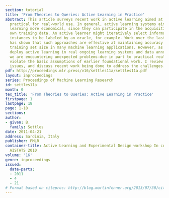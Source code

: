 ```yaml
---
section: tutorial
title: 'From Theories to Queries: Active Learning in Practice'
abstract: This article surveys recent work in active learning aimed at making it more
  practical for real-world use. In general, active learning systems aim to make machine
  learning more economical, since they can participate in the acquisition of their
  own training data. An active learner might iteratively select informative query
  instances to be labeled by an oracle, for example. Work over the last two decades
  has shown that such approaches are effective at maintaining accuracy while reducing
  training set size in many machine learning applications. However, as we begin to
  deploy active learning in real ongoing learning systems and data annotation projects,
  we are encountering unexpected problems–due in part to practical realities that
  violate the basic assumptions of earlier foundational work. I review some of these
  issues, and discuss recent work being done to address the challenges.
pdf: http://proceedings.mlr.press/v16/settles11a/settles11a.pdf
layout: inproceedings
series: Proceedings of Machine Learning Research
id: settles11a
month: 0
tex_title: 'From Theories to Queries: Active Learning in Practice'
firstpage: 1
lastpage: 18
page: 1-18
sections: 
author:
- given: B.
  family: Settles
date: 2011-04-21
address: Sardinia, Italy
publisher: PMLR
container-title: Active Learning and Experimental Design workshop In conjunction with
  AISTATS 2010
volume: '16'
genre: inproceedings
issued:
  date-parts:
  - 2011
  - 4
  - 21
# Format based on citeproc: http://blog.martinfenner.org/2013/07/30/citeproc-yaml-for-bibliographies/
---
```


